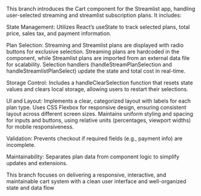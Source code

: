 This branch introduces the Cart component for the Streamlist app, handling user-selected streaming and streamlist subscription plans. It includes:

State Management: Utilizes React’s useState to track selected plans, total price, sales tax, and payment information.

Plan Selection:
Streaming and Streamlist plans are displayed with radio buttons for exclusive selection.
Streaming plans are hardcoded in the component, while Streamlist plans are imported from an external data file for scalability.
Selection handlers (handleStreamPlanSelection and handleStreamlistPlanSelect) update the state and total cost in real-time.

Storage Control: Includes a handleClearSelection function that resets state values and clears local storage, allowing users to restart their selections.

UI and Layout: Implements a clear, categorized layout with labels for each plan type.
Uses CSS Flexbox for responsive design, ensuring consistent layout across different screen sizes.
Maintains uniform styling and spacing for inputs and buttons, using relative units (percentages, viewport widths) for mobile responsiveness.

Validation: Prevents checkout if required fields (e.g., payment info) are incomplete.

Maintainability: Separates plan data from component logic to simplify updates and extensions.

This branch focuses on delivering a responsive, interactive, and maintainable cart system with a clean user interface and well-organized state and data flow